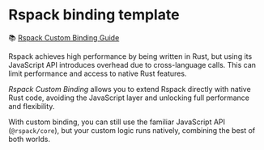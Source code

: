 # Rspack binding template

📚 [Rspack Custom Binding Guide](https://rspack-contrib.github.io/rspack-rust-book/custom-binding/getting-started/index.html)

Rspack achieves high performance by being written in Rust, but using its JavaScript API introduces overhead due to cross-language calls. This can limit performance and access to native Rust features.

_Rspack Custom Binding_ allows you to extend Rspack directly with native Rust code, avoiding the JavaScript layer and unlocking full performance and flexibility.

With custom binding, you can still use the familiar JavaScript API (`@rspack/core`), but your custom logic runs natively, combining the best of both worlds.
